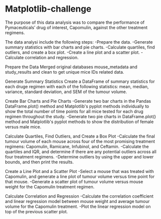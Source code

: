# Matplotlib-challenge
The purpose of this data analysis was to compare the performance of Pymaceuticals’ drug of interest, Capomulin, against the other treatment regimens.

The data analysi include the following steps:
 -Prepare the data.
 -Generate summary statistics with bar charts and pie charts.
 -Calculate quartiles, find outliers, and create a box plot.
 -Create a line plot and a scatter plot.
 -Calculate correlation and regression.

Prepare the Data 
Merged original databases mouse_metadata and study_results and clean to get unique mice IDs related data.

Generate Summary Statistics
Create a DataFrame of summary statistics for each druge regimen with each of the following statistics: mean, median, variance, standard deviation, and SEM of the tumour volume.

Create Bar Charts and Pie Charts
-Generate two bar charts in the Pandas DataFrame.plot() method and Matplotlib's pyplot methods individually to show the total number of time points for all mice tested for each drug regimen throughout the study.
-Generate two pie charts in DataFrame.plot() method and Matplotlib's pyplot methods to show the distribution of female versus male mice.

Calculate Quartiles, Find Outliers, and Create a Box Plot
-Calculate the final tumour volume of each mouse across four of the most promising treatment regimens: Capomulin, Ramicane, Infubinol, and Ceftamin.
-Calculate the quartiles and IQR, and determine if there are any potential outliers across all four treatment regimens.
-Determine outliers by using the upper and lower bounds, and then print the results.

Create a Line Plot and a Scatter Plot
-Select a mouse that was treated with Capomulin, and generate a line plot of tumour volume versus time point for that mouse.
-Generate a scatter plot of tumour volume versus mouse weight for the Capomulin treatment regimen.

Calculate Correlation and Regression
-Calculate the correlation coefficient and linear regression model between mouse weight and average tumour volume for the Capomulin treatment.
-Plot the linear regression model on top of the previous scatter plot.

